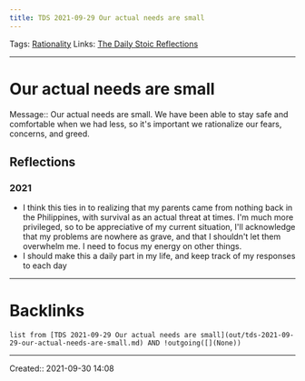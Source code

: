```yaml
---
title: TDS 2021-09-29 Our actual needs are small
---
```

Tags: [Rationality](out/rationality.md)
Links: [The Daily Stoic Reflections](out/the-daily-stoic-reflections.md)
___
# Our actual needs are small
Message:: Our actual needs are small. We have been able to stay safe and comfortable when we had less, so it's important we rationalize our fears, concerns, and greed.
## Reflections
### 2021
- I think this ties in to realizing that my parents came from nothing back in the Philippines, with survival as an actual threat at times. I'm much more privileged, so to be appreciative of my current situation, I'll acknowledge that my problems are nowhere as grave, and that I shouldn't let them overwhelm me. I need to focus my energy on other things.
- I should make this a daily part in my life, and keep track of my responses to each day
___
# Backlinks
```dataview
list from [TDS 2021-09-29 Our actual needs are small](out/tds-2021-09-29-our-actual-needs-are-small.md) AND !outgoing([](None))
```
___

Created:: 2021-09-30 14:08
